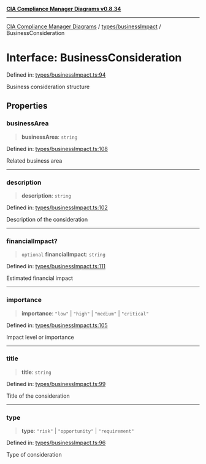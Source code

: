 [**CIA Compliance Manager Diagrams v0.8.34**](../../../README.md)

***

[CIA Compliance Manager Diagrams](../../../modules.md) / [types/businessImpact](../README.md) / BusinessConsideration

# Interface: BusinessConsideration

Defined in: [types/businessImpact.ts:94](https://github.com/Hack23/cia-compliance-manager/blob/a33140701dae02a85d2f0d957645dda4d2c4da41/src/types/businessImpact.ts#L94)

Business consideration structure

## Properties

### businessArea

> **businessArea**: `string`

Defined in: [types/businessImpact.ts:108](https://github.com/Hack23/cia-compliance-manager/blob/a33140701dae02a85d2f0d957645dda4d2c4da41/src/types/businessImpact.ts#L108)

Related business area

***

### description

> **description**: `string`

Defined in: [types/businessImpact.ts:102](https://github.com/Hack23/cia-compliance-manager/blob/a33140701dae02a85d2f0d957645dda4d2c4da41/src/types/businessImpact.ts#L102)

Description of the consideration

***

### financialImpact?

> `optional` **financialImpact**: `string`

Defined in: [types/businessImpact.ts:111](https://github.com/Hack23/cia-compliance-manager/blob/a33140701dae02a85d2f0d957645dda4d2c4da41/src/types/businessImpact.ts#L111)

Estimated financial impact

***

### importance

> **importance**: `"low"` \| `"high"` \| `"medium"` \| `"critical"`

Defined in: [types/businessImpact.ts:105](https://github.com/Hack23/cia-compliance-manager/blob/a33140701dae02a85d2f0d957645dda4d2c4da41/src/types/businessImpact.ts#L105)

Impact level or importance

***

### title

> **title**: `string`

Defined in: [types/businessImpact.ts:99](https://github.com/Hack23/cia-compliance-manager/blob/a33140701dae02a85d2f0d957645dda4d2c4da41/src/types/businessImpact.ts#L99)

Title of the consideration

***

### type

> **type**: `"risk"` \| `"opportunity"` \| `"requirement"`

Defined in: [types/businessImpact.ts:96](https://github.com/Hack23/cia-compliance-manager/blob/a33140701dae02a85d2f0d957645dda4d2c4da41/src/types/businessImpact.ts#L96)

Type of consideration
